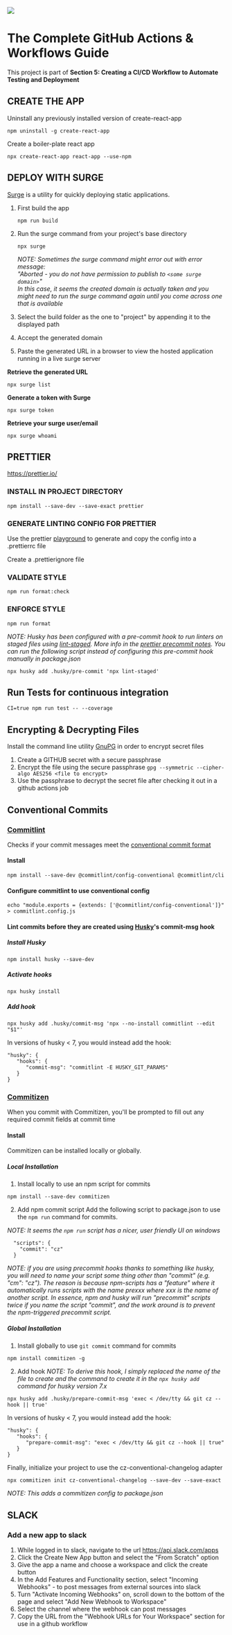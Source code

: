 ![](https://github.com/goonerify/react-app/workflows/CI/badge.svg?branch=develop&event=push)

# The Complete GitHub Actions & Workflows Guide

This project is part of **Section 5: Creating a CI/CD Workflow to Automate Testing and Deployment**

## **CREATE THE APP**

Uninstall any previously installed version of create-react-app

`npm uninstall -g create-react-app`

Create a boiler-plate react app

`npx create-react-app react-app --use-npm`

## **DEPLOY WITH SURGE**

[Surge](https://surge.sh/) is a utility for quickly deploying static applications.

1. First build the app

   `npm run build`

2. Run the surge command from your project's base directory

   `npx surge`

   _NOTE: Sometimes the surge command might error out with error message:<br/>
   "Aborted - you do not have permission to publish to `<some surge domain>`"<br/>
   In this case, it seems the created domain is actually taken and you might
   need to run the surge command again until you come across one that is available_

3. Select the build folder as the one to "project" by appending it to the displayed path
4. Accept the generated domain
5. Paste the generated URL in a browser to view the hosted application running in a live surge server

**Retrieve the generated URL**

`npx surge list`

**Generate a token with Surge**

`npx surge token`

**Retrieve your surge user/email**

`npx surge whoami`

## **PRETTIER**

https://prettier.io/

### **INSTALL IN PROJECT DIRECTORY**

`npm install --save-dev --save-exact prettier`

### **GENERATE LINTING CONFIG FOR PRETTIER**

Use the prettier [playground](https://prettier.io/playground/) to generate and copy the config into a .prettierrc file

Create a .prettierignore file

### **VALIDATE STYLE**

`npm run format:check`

### **ENFORCE STYLE**

`npm run format`

_NOTE: Husky has been configured with a pre-commit hook to run linters on staged files using [lint-staged](https://github.com/okonet/lint-staged). More info in the [prettier precommit notes](https://prettier.io/docs/en/precommit.html). You can run the following script instead of configuring this pre-commit hook manually in package.json_

`npx husky add .husky/pre-commit 'npx lint-staged'`

## **Run Tests for continuous integration**

`CI=true npm run test -- --coverage`

## **Encrypting & Decrypting Files**

Install the command line utility [GnuPG](https://www.gnupg.org/) in order to encrypt secret files

1. Create a GITHUB secret with a secure passphrase
2. Encrypt the file using the secure passphrase
   `gpg --symmetric --cipher-algo AES256 <file to encrypt>`
3. Use the passphrase to decrypt the secret file after checking it out in a github actions job

## **Conventional Commits**

### **[Commitlint](https://github.com/conventional-changelog/commitlint)**

Checks if your commit messages meet the [conventional commit format](https://conventionalcommits.org/)

#### Install

`npm install --save-dev @commitlint/config-conventional @commitlint/cli`

#### Configure commitlint to use conventional config

`echo "module.exports = {extends: ['@commitlint/config-conventional']}" > commitlint.config.js`

#### Lint commits before they are created using [Husky](https://github.com/typicode/husky)'s commit-msg hook

##### Install Husky

`npm install husky --save-dev`

##### Activate hooks

`npx husky install`

##### Add hook

`npx husky add .husky/commit-msg 'npx --no-install commitlint --edit "$1"'`

In versions of husky < 7, you would instead add the hook:

```
"husky": {
   "hooks": {
      "commit-msg": "commitlint -E HUSKY_GIT_PARAMS"
   }
}
```

### **[Commitizen](https://github.com/commitizen/cz-cli)**

When you commit with Commitizen, you'll be prompted to fill out any required commit fields at commit time

#### Install

Commitizen can be installed locally or globally.

##### Local Installation

1. Install locally to use an npm script for commits

`npm install --save-dev commitizen`

2. Add npm commit script
   Add the following script to package.json to use the `npm run` command for commits.

_NOTE: It seems the `npm run` script has a nicer, user friendly UI on windows_

```
  "scripts": {
    "commit": "cz"
  }
```

_NOTE: if you are using precommit hooks thanks to something like husky, you will need to name your script some thing other than "commit" (e.g. "cm": "cz"). The reason is because npm-scripts has a "feature" where it automatically runs scripts with the name prexxx where xxx is the name of another script. In essence, npm and husky will run "precommit" scripts twice if you name the script "commit", and the work around is to prevent the npm-triggered precommit script._

##### Global Installation

1. Install globally to use `git commit` command for commits

`npm install commitizen -g`

2. Add hook
   _NOTE: To derive this hook, I simply replaced the name of the file to create and the command to create it in the `npx husky add` command for husky version 7.x_

`npx husky add .husky/prepare-commit-msg 'exec < /dev/tty && git cz --hook || true'`

In versions of husky < 7, you would instead add the hook:

```
"husky": {
   "hooks": {
      "prepare-commit-msg": "exec < /dev/tty && git cz --hook || true"
   }
}
```

Finally, initialize your project to use the cz-conventional-changelog adapter

`npx commitizen init cz-conventional-changelog --save-dev --save-exact`

_NOTE: This adds a commitizen config to package.json_

## **SLACK**

### Add a new app to slack

1. While logged in to slack, navigate to the url https://api.slack.com/apps
2. Click the Create New App button and select the "From Scratch" option
3. Give the app a name and choose a workspace and click the create button
4. In the Add Features and Functionality section, select "Incoming Webhooks" - to post messages from external sources into slack
5. Turn "Activate Incoming Webhooks" on, scroll down to the bottom of the page and select "Add New Webhook to Workspace"
6. Select the channel where the webhook can post messages
7. Copy the URL from the "Webhook URLs for Your Workspace" section for use in a github workflow

<!-- # Getting Started with Create React App

This project was bootstrapped with [Create React App](https://github.com/facebook/create-react-app).

## **Available Scripts**

In the project directory, you can run:

### `npm start`

Runs the app in the development mode.\
Open [http://localhost:3000](http://localhost:3000) to view it in the browser.

The page will reload if you make edits.\
You will also see any lint errors in the console.

### `npm test`

Launches the test runner in the interactive watch mode.\
See the section about [running tests](https://facebook.github.io/create-react-app/docs/running-tests) for more information.

### `npm run build`

Builds the app for production to the `build` folder.\
It correctly bundles React in production mode and optimizes the build for the best performance.

The build is minified and the filenames include the hashes.\
Your app is ready to be deployed!

See the section about [deployment](https://facebook.github.io/create-react-app/docs/deployment) for more information.

### `npm run eject`

**Note: this is a one-way operation. Once you `eject`, you can’t go back!**

If you aren’t satisfied with the build tool and configuration choices, you can `eject` at any time. This command will remove the single build dependency from your project.

Instead, it will copy all the configuration files and the transitive dependencies (webpack, Babel, ESLint, etc) right into your project so you have full control over them. All of the commands except `eject` will still work, but they will point to the copied scripts so you can tweak them. At this point you’re on your own.

You don’t have to ever use `eject`. The curated feature set is suitable for small and middle deployments, and you shouldn’t feel obligated to use this feature. However we understand that this tool wouldn’t be useful if you couldn’t customize it when you are ready for it.

## **Learn More**

You can learn more in the [Create React App documentation](https://facebook.github.io/create-react-app/docs/getting-started).

To learn React, check out the [React documentation](https://reactjs.org/).

### Code Splitting

This section has moved here: [https://facebook.github.io/create-react-app/docs/code-splitting](https://facebook.github.io/create-react-app/docs/code-splitting)

### Analyzing the Bundle Size

This section has moved here: [https://facebook.github.io/create-react-app/docs/analyzing-the-bundle-size](https://facebook.github.io/create-react-app/docs/analyzing-the-bundle-size)

### Making a Progressive Web App

This section has moved here: [https://facebook.github.io/create-react-app/docs/making-a-progressive-web-app](https://facebook.github.io/create-react-app/docs/making-a-progressive-web-app)

### Advanced Configuration

This section has moved here: [https://facebook.github.io/create-react-app/docs/advanced-configuration](https://facebook.github.io/create-react-app/docs/advanced-configuration)

### Deployment

This section has moved here: [https://facebook.github.io/create-react-app/docs/deployment](https://facebook.github.io/create-react-app/docs/deployment)

### `npm run build` fails to minify

This section has moved here: [https://facebook.github.io/create-react-app/docs/troubleshooting#npm-run-build-fails-to-minify](https://facebook.github.io/create-react-app/docs/troubleshooting#npm-run-build-fails-to-minify) -->
